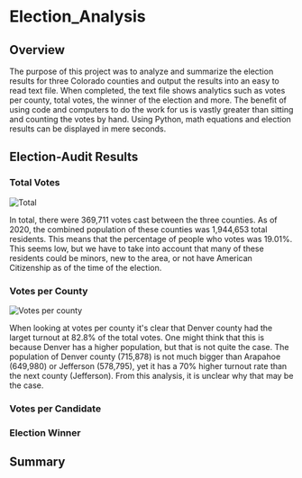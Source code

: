 # Election_Analysis

## Overview

The purpose of this project was to analyze and summarize the election results for three Colorado counties and output the results into an easy to read text file. When completed, the text file shows analytics such as votes per county, total votes, the winner of the election and more. The benefit of using code and computers to do the work for us is vastly greater than sitting and counting the votes by hand. Using Python, math equations and election results can be displayed in mere seconds. 

## Election-Audit Results

### Total Votes

![Total](https://user-images.githubusercontent.com/60283799/171488460-3b1b0c1f-4f94-4823-b4bb-2525148d29f4.PNG)

In total, there were 369,711 votes cast between the three counties. As of 2020, the combined population of these counties was 1,944,653 total residents. This means that the percentage of people who votes was 19.01%. This seems low, but we have to take into account that many of these residents could be minors, new to the area, or not have American Citizenship as of the time of the election. 

### Votes per County 

![Votes per county](https://user-images.githubusercontent.com/60283799/171492086-f6624d0a-05b7-44b4-80e0-b44a52f195af.PNG)

When looking at votes per county it's clear that Denver county had the larget turnout at 82.8% of the total votes. One might think that this is because Denver has a higher population, but that is not quite the case. The population of Denver county (715,878) is not much bigger than Arapahoe (649,980) or Jefferson (578,795), yet it has a 70% higher turnout rate than the next county (Jefferson). From this analysis, it is unclear why that may be the case. 

### Votes per Candidate

### Election Winner 

## Summary 
